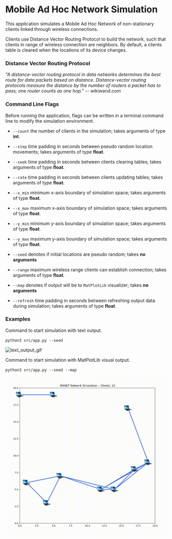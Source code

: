 # Mobile Ad Hoc Network Simulation

This application simulates a Mobile Ad Hoc Network of non-stationary clients
linked through wireless connections.

Clients use Distance Vector Routing Protocol to build the network, such that
clients in range of wireless connection are neighbors. By default, a clients
table is cleared when the locations of its device changes.

### Distance Vector Routing Protocol

*"A distance-vector routing protocol in data networks determines the best route
for data packets based on distance. Distance-vector routing protocols measure
the distance by the number of routers a packet has to pass; one router counts
as one hop."* -- wikiwand.com

### Command Line Flags

Before running the application, flags can be written in a terminal command line
to modify the simulation environment.

* `--count` the number of clients in the simulation; takes arguments of type
**int**.

* `--step` time padding in seconds between pseudo random location
movements; takes arguments of type **float**.

* `--seek` time padding in seconds between clients clearing tables;
takes arguments of type **float**.

* `--rate` time padding in seconds between clients updating tables;
takes arguments of type **float**.

* `--x_min` minimum x-axis boundary of simulation space; takes arguments of
type **float**.

* `--x_max` maximum x-axis boundary of simulation space; takes arguments of
type **float**.

* `--y_min` minimum y-axis boundary of simulation space; takes arguments of
type **float**.

* `--y_max` maximum y-axis boundary of simulation space; takes arguments of
type **float**.

* `--seed` denotes if initial locations are pseudo random; takes
**no arguments**

* `--range` maximum wireless range clients can establish connection; takes
arguments of type **float**.

* `--map` denotes if output will be to `MatPlotLib` visualizer; takes
**no arguments**

* `--refresh` time padding in seconds between refreshing output data during
simulation; takes arguments of type **float**.

### Examples

Command to start simulation with text output.  
```
python3 src/app.py --seed
```

![text_output_gif](https://github.com/willcrodman/manet_simulation/blob/main/images/text_output.gif)


Command to start simulation with MatPlotLib visual output.  
```
python3 src/app.py --seed --map
```
![visual_output_gif](https://github.com/willcrodman/manet_simulation/blob/main/images/visual_output.gif)
